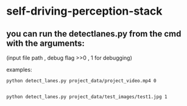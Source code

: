 # self-driving-perception-stack

## you can run the detectlanes.py from the cmd with the arguments:
(input file path , debug flag >>0 , 1 for debugging)

examples:

    python detect_lanes.py project_data/project_video.mp4 0
    
    
    python detect_lanes.py project_data/test_images/test1.jpg 1
